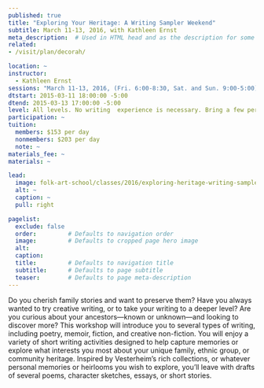 ```yaml
---
published: true
title: "Exploring Your Heritage: A Writing Sampler Weekend" 
subtitle: March 11-13, 2016, with Kathleen Ernst
meta_description:  # Used in HTML head and as the description for some search engines
related:
- /visit/plan/decorah/

location: ~
instructor: 
  - Kathleen Ernst
sessions: "March 11-13, 2016, (Fri. 6:00-8:30, Sat. and Sun. 9:00-5:00)"
dtstart: 2015-03-11 18:00:00 -5:00
dtend: 2015-03-13 17:00:00 -5:00
level: All levels. No writing  experience is necessary. Bring a few personal heirlooms, photographs, or other mementos to class for inspiration if you wish. 
participation: ~
tuition:
  members: $153 per day
  nonmembers: $203 per day
  note: ~
materials_fee: ~
materials: ~ 

lead:
  image: folk-art-school/classes/2016/exploring-heritage-writing-sampler-ernst.jpg
  alt: ~
  caption: ~
  pull: right

pagelist:
  exclude: false
  order:         # Defaults to navigation order  
  image:         # Defaults to cropped page hero image
  alt:
  caption:
  title:         # Defaults to navigation title
  subtitle:      # Defaults to page subtitle
  teaser:        # Defaults to page meta-description 
---
```

Do you cherish family stories and want to preserve them? Have you always wanted to try creative writing, or to take your writing to a deeper level? Are you curious about your ancestors—known or unknown—and looking to discover more? This workshop will introduce you to several types of writing, including poetry, memoir, fiction, and creative non-fiction. You will enjoy a variety of short writing activities designed to help capture memories or explore what interests you most about your unique family, ethnic group, or community heritage. Inspired by Vesterheim’s rich collections, or whatever personal memories or heirlooms you wish to explore, you’ll leave with drafts of several poems, character sketches, essays, or short stories.